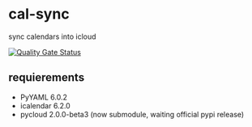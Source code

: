 # cal-sync
sync calendars into icloud

[![Quality Gate Status](https://sonarcloud.io/api/project_badges/measure?project=leandrorojas_cal-sync&metric=alert_status)](https://sonarcloud.io/summary/new_code?id=leandrorojas_cal-sync)

## requierements
* PyYAML 6.0.2
* icalendar 6.2.0
* pycloud 2.0.0-beta3 (now submodule, waiting official pypi release)